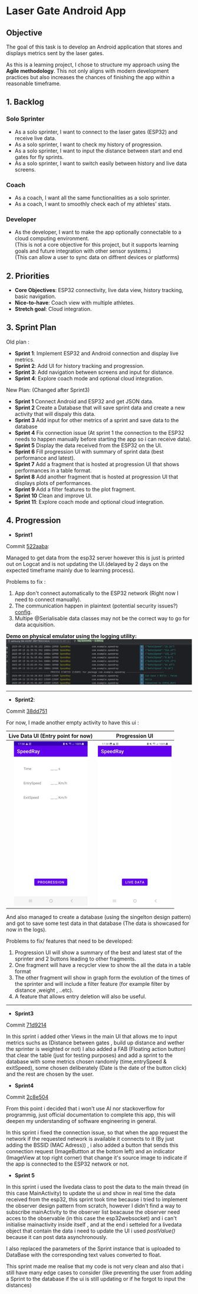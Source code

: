 # Laser Gate Android App

## Objective
The goal of this task is to develop an Android application that stores and displays metrics sent by the laser gates.

As this is a learning project, I chose to structure my approach using the **Agile methodology**. This not only aligns with modern development practices but also increases the chances of finishing the app within a reasonable timeframe.

## 1. Backlog

### Solo Sprinter
- As a solo sprinter, I want to connect to the laser gates (ESP32) and receive live data.  
- As a solo sprinter, I want to check my history of progression.  
- As a solo sprinter, I want to input the distance between start and end gates for fly sprints.  
- As a solo sprinter, I want to switch easily between history and live data screens.  

### Coach
- As a coach, I want all the same functionalities as a solo sprinter.  
- As a coach, I want to smoothly check each of my athletes’ stats.  

### Developer
- As the developer, I want to make the app optionally connectable to a cloud computing environment.  
  (This is not a core objective for this project, but it supports learning goals and future integration with other sensor systems.)  
  (This can allow a user to sync data on diffrent devices or platforms)


## 2. Priorities
- **Core Objectives**: ESP32 connectivity, live data view, history tracking, basic navigation.  
- **Nice-to-have**: Coach view with multiple athletes.  
- **Stretch goal**: Cloud integration.  


## 3. Sprint Plan

Old plan : 
- **Sprint 1**: Implement ESP32 and Android connection and display live metrics.  
- **Sprint 2**: Add UI for history tracking and progression.  
- **Sprint 3**: Add navigation between screens and input for distance.  
- **Sprint 4**: Explore coach mode and optional cloud integration.

New Plan: (Changed after Sprint3)

- **Sprint 1** Connect Android and ESP32 and get JSON data.
- **Sprint 2** Create a Database that will save sprint data and create a new activity that will dispaly this data.
- **Sprint 3** Add input for other metrics of a sprint and save data to the database
- **Sprint 4** Fix connection issue (At sprint 1 the connection to the ESP32 needs to happen manually before starting the app so i can receive data).
- **Sprint 5** Display the data received from the ESP32 on the UI.
- **Sprint 6** Fill progression UI with summary of sprint data (best performance and latest).
- **Sprint 7** Add a fragment that is hosted at progression UI that shows performances in a table format.
- **Sprint 8** Add another fragment that is hosted at progression UI that displays plots of performances.
- **Sprint 9** Add a filter features to the plot fragment.
- **Sprint 10** Clean and improve UI.
- **Sprint 11**: Explore coach mode and optional cloud integration.


## 4. Progression

- **Sprint1** 

Commit [522aaba](https://github.com/FIRMach16/Laser-Gates-project/commit/522aabaf8479d2bff61edae24ca2eef53074db42):

Managed to get data from the esp32 server however this is just is printed out on Logcat and is not updating the UI.(delayed by 2 days on the expected timeframe mainly due to learning process).

Problems to fix : 
1. App don't connect automatically to the ESP32 network (Right now I need to connect manually).
2. The communication happen in plaintext (potential security issues?) [config](./AndroidApp/app/src/main/res/xml/network_security_config.xml).
3. Multipe @Serialisable data classes may not be the correct way to go for data acquisition.

**Demo on physical emulator using the logging utility:**
![](docs/ConnectionWorking.png)

---

- **Sprint2**:

Commit [38dd751](https://github.com/FIRMach16/Laser-Gates-project/commit/38dd751fd0f1cd3e7ac738c5234af2f2d578eb54)

For now, I made another empty activity to have this ui :

Live Data UI (Entry point for now) | Progression UI
:---------------------------------:|:----------------------:
<img src="docs/liveDataUI.jpg" width="200"/> |   <img src="docs/progressionUI.jpg" width="200"/>

 And also managed to create a database (using the singelton design pattern) and got to save some test data in that database (The data is showcased for now in the logs).


Problems to fix/ features that need to be developed:
1. Progression UI will show a summary of the best and latest stat of the sprinter and 2 buttons leading to other fragments.
2. One fragment will have a recycler view to show the all the data in a table format 
3. The other fragment will show in graph form the evolution of the times of the sprinter and will include a filter feature (for example filter by distance ,weight , ..etc).
4. A feature that allows entry deletion will also be useful.

---

- **Sprint3**

Commit [71d9214](https://github.com/FIRMach16/Laser-Gates-project/commit/71d921470f3a0635c264b6bf903742cba5b3f27f)

In this sprint i added other Views in the main UI that allows me to input metrics suchs as (Distance between gates , build up distance and wether the sprinter is weighted or not) I also added a FAB (Floating action button) that clear the table (just for testing purposes) and add a sprint to the database with some metrics chosen randomly (time,entrySpeed & exitSpeed), some chosen deliberately (Date is the date of the button click) and the rest are chosen by the user. 

 
- **Sprint4**

Commit [2c8e504](https://github.com/FIRMach16/Laser-Gates-project/commit/2c8e50424f5622893f051a0fb58c7ef2f205b3d3)

From this point i decided that i won't use AI nor stackoverflow for programmig, just official documentation to complete this app, this will deepen my understanding of software engineering in general.

In this sprint i fixed the connection issue, so that when the app request the network if the requested network is available it connects to it (By just adding the BSSID (MAC Adress)) , i also added a button that sends this connection request (ImageButtton at the bottom left) and an indicator (ImageView at top right corner) that change it's source image to indicate if the app is connected to the ESP32 network or not.



- **Sprint 5**

In this sprint i used the livedata class to post the data to the main thread (in this case MainActivity) to update the ui and show in real time the data received from the esp32, this sprint took time because i  tried to implement the observer design pattern from scratch, however  I didn't find a way to subscribe mainActivity to the observer list beacause the observer need acces to the observable (in this case the esp32websocket) and i can't initialise mainactivity inside itself , and at the end i setteled for a livedata object that contain the data i need to update the UI i used *postValue()* because it can post data asynchronously.

I also replaced the parameters of the Sprint instance that is uploaded to DataBase with the corresponding text values converted to float.

This sprint made me realise that my code is not very clean and also that i still have many edge cases to consider (like preventing the user from adding a Sprint to the database if the ui is still updating or if he forgot to input the distances)

